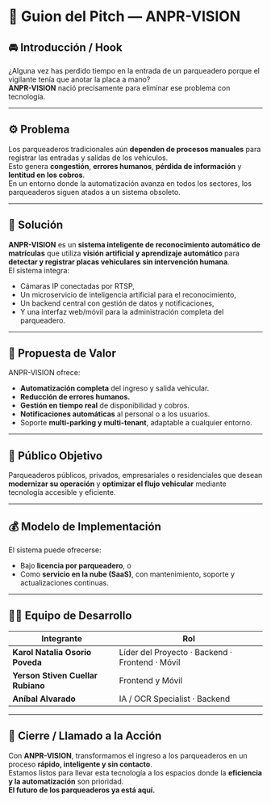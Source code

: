 # 🎤 Guion del Pitch — ANPR-VISION

## 🚘 Introducción / Hook
¿Alguna vez has perdido tiempo en la entrada de un parqueadero porque el vigilante tenía que anotar la placa a mano?  
**ANPR-VISION** nació precisamente para eliminar ese problema con tecnología.

---

## ⚙️ Problema
Los parqueaderos tradicionales aún **dependen de procesos manuales** para registrar las entradas y salidas de los vehículos.  
Esto genera **congestión**, **errores humanos**, **pérdida de información** y **lentitud en los cobros**.  
En un entorno donde la automatización avanza en todos los sectores, los parqueaderos siguen atados a un sistema obsoleto.

---

## 🤖 Solución
**ANPR-VISION** es un **sistema inteligente de reconocimiento automático de matrículas** que utiliza **visión artificial y aprendizaje automático** para **detectar y registrar placas vehiculares sin intervención humana**.  
El sistema integra:
- Cámaras IP conectadas por RTSP,  
- Un microservicio de inteligencia artificial para el reconocimiento,  
- Un backend central con gestión de datos y notificaciones,  
- Y una interfaz web/móvil para la administración completa del parqueadero.

---

## 💎 Propuesta de Valor
ANPR-VISION ofrece:
- **Automatización completa** del ingreso y salida vehicular.  
- **Reducción de errores humanos.**  
- **Gestión en tiempo real** de disponibilidad y cobros.  
- **Notificaciones automáticas** al personal o a los usuarios.  
- Soporte **multi-parking y multi-tenant**, adaptable a cualquier entorno.

---

## 👥 Público Objetivo
Parqueaderos públicos, privados, empresariales o residenciales que desean **modernizar su operación** y **optimizar el flujo vehicular** mediante tecnología accesible y eficiente.

---

## 💰 Modelo de Implementación
El sistema puede ofrecerse:
- Bajo **licencia por parqueadero**, o  
- Como **servicio en la nube (SaaS)**, con mantenimiento, soporte y actualizaciones continuas.

---

## 🧑‍💻 Equipo de Desarrollo
| Integrante | Rol |
|-------------|-----|
| **Karol Natalia Osorio Poveda** | Líder del Proyecto · Backend · Frontend · Móvil |
| **Yerson Stiven Cuellar Rubiano** | Frontend y Móvil |
| **Aníbal Alvarado** | IA / OCR Specialist · Backend |

---

## 🚀 Cierre / Llamado a la Acción
Con **ANPR-VISION**, transformamos el ingreso a los parqueaderos en un proceso **rápido, inteligente y sin contacto**.  
Estamos listos para llevar esta tecnología a los espacios donde la **eficiencia y la automatización** son prioridad.  
**El futuro de los parqueaderos ya está aquí.**
